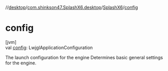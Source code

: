 //[desktop](../../../index.md)/[com.shinkson47.SplashX6.desktop](../index.md)/[SplashX6](index.md)/[config](config.md)

# config

[jvm]\
val [config](config.md): LwjglApplicationConfiguration

The launch configuration for the engine Determines basic general settings for the engine.
